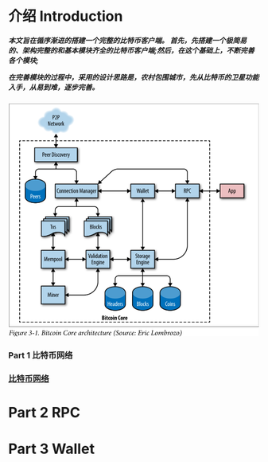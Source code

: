 
<p align="center"> <h1> 介绍 Introduction</h1>

  <h5>本文旨在循序渐进的搭建一个完整的比特币客户端。 首先，先搭建一个极简易的、架构完整的和基本模块齐全的比特币客户端;然后，在这个基础上，不断完善各个模块;

  在完善模块的过程中，采用的设计思路是，农村包围城市，先从比特币的卫星功能入手，从易到难，逐步完善。</h5>

<img src="https://github.com/iblockchains/bitcoin/blob/master/img/002-Bitcoin%20Core%20architecture.png" alt="比特币架构图">

<h3> Part 1 比特币网络 <h3>
  
  <a href="https://github.com/iblockchains/bitcoin/blob/master/doc/part-1-bitcoin%20network.md">比特币网络</a>


# Part 2 RPC

# Part 3 Wallet